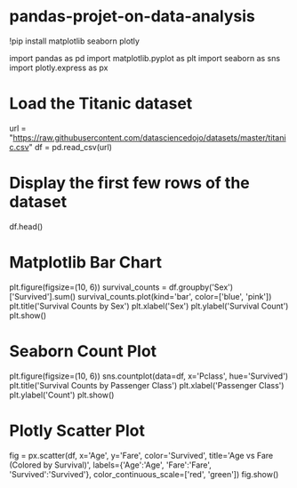 # pandas-projet-on-data-analysis
!pip install matplotlib seaborn plotly

import pandas as pd
import matplotlib.pyplot as plt
import seaborn as sns
import plotly.express as px

# Load the Titanic dataset
url = "https://raw.githubusercontent.com/datasciencedojo/datasets/master/titanic.csv"
df = pd.read_csv(url)

# Display the first few rows of the dataset
df.head()

# Matplotlib Bar Chart
plt.figure(figsize=(10, 6))
survival_counts = df.groupby('Sex')['Survived'].sum()
survival_counts.plot(kind='bar', color=['blue', 'pink'])
plt.title('Survival Counts by Sex')
plt.xlabel('Sex')
plt.ylabel('Survival Count')
plt.show()

# Seaborn Count Plot
plt.figure(figsize=(10, 6))
sns.countplot(data=df, x='Pclass', hue='Survived')
plt.title('Survival Counts by Passenger Class')
plt.xlabel('Passenger Class')
plt.ylabel('Count')
plt.show()

# Plotly Scatter Plot
fig = px.scatter(df, x='Age', y='Fare', color='Survived', 
                 title='Age vs Fare (Colored by Survival)', 
                 labels={'Age':'Age', 'Fare':'Fare', 'Survived':'Survived'},
                 color_continuous_scale=['red', 'green'])
fig.show()
